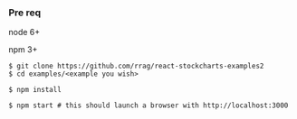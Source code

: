 ### Pre req
node 6+

npm 3+


```
$ git clone https://github.com/rrag/react-stockcharts-examples2
$ cd examples/<example you wish>

$ npm install

$ npm start # this should launch a browser with http://localhost:3000
```

